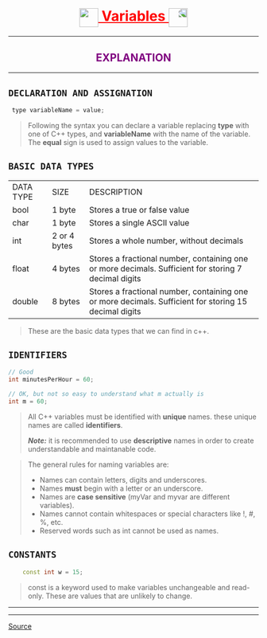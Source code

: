 <h1 align="center" style="text-decoration:underline;color:red;">
    <img style="vertical-align:middle;" src="https://media.giphy.com/media/SUDr9512mOzZrAbMcv/giphy.gif" height="38"/> 
    Variables
    <img style="transform:scaleX(-1);vertical-align:middle;" src="https://media.giphy.com/media/SUDr9512mOzZrAbMcv/giphy.gif" height="38"/>
</h1>

---

<h2 align="center" style="color:purple;">EXPLANATION</h2>

---

## `DECLARATION AND ASSIGNATION`

```cpp
 type variableName = value;
 ```

> Following the syntax you can declare a variable replacing **type** with one of C++ types, and **variableName** with the name of the variable. The **equal** sign is used to assign values to the variable.

## `BASIC DATA TYPES`

<table align="center">
    <tr>
        <td>DATA TYPE</td>
        <td>SIZE</td>
        <td>DESCRIPTION</td>
    </tr>
    <tr>
        <td>bool</td>
        <td>1 byte</td>
        <td>Stores a true or false value</td>
    </tr>
    <tr>
        <td>char</td>
        <td>1 byte</td>
        <td>Stores a single ASCII value</td>
    </tr>
    <tr>
        <td>int</td>
        <td>2 or 4 bytes</td>
        <td>Stores a whole number, without decimals</td>
    </tr>
    <tr>
        <td>float</td>
        <td>4 bytes</td>
        <td>Stores a fractional number, containing one or more decimals. Sufficient for storing 7 decimal digits</td>
    </tr>
    <tr>
        <td>double</td>
        <td>8 bytes</td>
        <td>Stores a fractional number, containing one or more decimals. Sufficient for storing 15 decimal digits</td>
    </tr>

</table>



 > These are the basic data types that we can find in c++.

 ## `IDENTIFIERS`

```cpp
// Good
int minutesPerHour = 60;

// OK, but not so easy to understand what m actually is
int m = 60;
 ```

 > All C++ variables must be identified with  **unique** names. these unique names are called **identifiers**. 
 >
 > ***Note:*** it is recommended to use **descriptive** names in order to create understandable and maintanable code.

> The general rules for naming variables are:
>
> - Names can contain letters, digits and underscores.
> - Names **must** begin with a letter or an underscore.
> - Names are **case sensitive** (myVar and myvar are different variables).
> - Names cannot contain whitespaces or special characters like !, #, %, etc.
> - Reserved words such as int cannot be used as names.

 ## `CONSTANTS`

```cpp
    const int w = 15;
 ```

 > const is a keyword used to make variables unchangeable and read-only. These are values that are unlikely to change.
 ---
 ---
 <a href="https://www.w3schools.com" target="_blank">Source</a>



